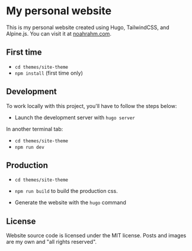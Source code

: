# My personal website

This is my personal website created using Hugo, TailwindCSS, and Alpine.js. You can visit it at [noahrahm.com](https://noahrahm.com).


## First time

- ``cd themes/site-theme``
- ``npm install`` (first time only)


## Development

To work locally with this project, you'll have to follow the steps below:

- Launch the development server with ``hugo server``

In another terminal tab:

- ``cd themes/site-theme``
- ``npm run dev``


## Production

- ``cd themes/site-theme``
- ``npm run build`` to build the production css.

- Generate the website with the `hugo` command


## License

Website source code is licensed under the MIT license. Posts and images are my own and "all rights reserved".
